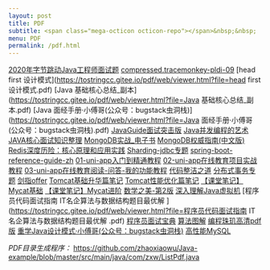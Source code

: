 ```yaml
---
layout: post
title: PDF
subtitle: <span class="mega-octicon octicon-repo"></span>&nbsp;&nbsp; 
menu: PDF
permalink: /pdf.html
---
```



[2020年字节跳动Java工程师面试题](https://tostringcc.gitee.io/pdf/web/viewer.html?file=2020年字节跳动Java工程师面试题.pdf)
[compressed.tracemonkey-pldi-09](https://tostringcc.gitee.io/pdf/web/viewer.html?file=compressed.tracemonkey-pldi-09.pdf)
[head first 设计模式](https://tostringcc.gitee.io/pdf/web/viewer.html?file=head first 设计模式.pdf)
[Java 基础核心总结_副本](https://tostringcc.gitee.io/pdf/web/viewer.html?file=Java 基础核心总结_副本.pdf)
[Java 面经手册·小傅哥(公众号：bugstack虫洞栈)](https://tostringcc.gitee.io/pdf/web/viewer.html?file=Java 面经手册·小傅哥(公众号：bugstack虫洞栈).pdf)
[JavaGuide面试突击版](https://tostringcc.gitee.io/pdf/web/viewer.html?file=JavaGuide面试突击版.pdf)
[Java并发编程的艺术](https://tostringcc.gitee.io/pdf/web/viewer.html?file=Java并发编程的艺术.pdf)
[JAVA核心面试知识整理](https://tostringcc.gitee.io/pdf/web/viewer.html?file=JAVA核心面试知识整理.pdf)
[MongoDB实战_电子书](https://tostringcc.gitee.io/pdf/web/viewer.html?file=MongoDB实战_电子书.pdf)
[MongoDB权威指南(中文版)](https://tostringcc.gitee.io/pdf/web/viewer.html?file=MongoDB权威指南(中文版).pdf)
[Redis深度历险：核心原理和应用实践](https://tostringcc.gitee.io/pdf/web/viewer.html?file=Redis深度历险：核心原理和应用实践.pdf)
[Sharding-jdbc专题](https://tostringcc.gitee.io/pdf/web/viewer.html?file=Sharding-jdbc专题.pdf)
[spring-boot-reference-guide-zh](https://tostringcc.gitee.io/pdf/web/viewer.html?file=spring-boot-reference-guide-zh.pdf)
[01-uni-app入门到精通教程](https://tostringcc.gitee.io/pdf/web/viewer.html?file=uniapp\01-uni-app入门到精通教程.pdf)
[02-uni-app在线教育项目实战教程](https://tostringcc.gitee.io/pdf/web/viewer.html?file=uniapp\02-uni-app在线教育项目实战教程.pdf)
[03-uni-app在线教育阅读-问答-我的功能教程](https://tostringcc.gitee.io/pdf/web/viewer.html?file=uniapp\03-uni-app在线教育阅读-问答-我的功能教程.pdf)
[代码整洁之道](https://tostringcc.gitee.io/pdf/web/viewer.html?file=代码整洁之道.pdf)
[分布式事务专题](https://tostringcc.gitee.io/pdf/web/viewer.html?file=分布式事务专题.pdf)
[剑指offer](https://tostringcc.gitee.io/pdf/web/viewer.html?file=剑指offer.pdf)
[Tomcat基础升华篇笔记](https://tostringcc.gitee.io/pdf/web/viewer.html?file=咪咕架构师\Tomcat基础升华篇笔记.pdf)
[Tomcat性能优化篇笔记](https://tostringcc.gitee.io/pdf/web/viewer.html?file=咪咕架构师\Tomcat性能优化篇笔记.pdf)
[【课堂笔记】Mycat基础](https://tostringcc.gitee.io/pdf/web/viewer.html?file=咪咕架构师\【课堂笔记】Mycat基础.pdf)
[【课堂笔记】Mycat进阶](https://tostringcc.gitee.io/pdf/web/viewer.html?file=咪咕架构师\【课堂笔记】Mycat进阶.pdf)
[数学之美-第2版](https://tostringcc.gitee.io/pdf/web/viewer.html?file=数学之美-第2版.pdf)
[深入理解Java虚拟机](https://tostringcc.gitee.io/pdf/web/viewer.html?file=深入理解Java虚拟机.pdf)
[程序员代码面试指南 IT名企算法与数据结构题目最优解 ](https://tostringcc.gitee.io/pdf/web/viewer.html?file=程序员代码面试指南 IT名企算法与数据结构题目最优解 .pdf)
[程序员面试宝典](https://tostringcc.gitee.io/pdf/web/viewer.html?file=程序员面试宝典.pdf)
[算法图解](https://tostringcc.gitee.io/pdf/web/viewer.html?file=算法图解.pdf)
[编程珠玑高清pdf版](https://tostringcc.gitee.io/pdf/web/viewer.html?file=编程珠玑高清pdf版.pdf)
[重学Java设计模式·小傅哥(公众号：bugstack虫洞栈)](https://tostringcc.gitee.io/pdf/web/viewer.html?file=重学Java设计模式·小傅哥(公众号：bugstack虫洞栈).pdf)
[高性能MySQL](https://tostringcc.gitee.io/pdf/web/viewer.html?file=高性能MySQL.pdf)

*PDF目录生成程序：*
https://github.com/zhaoxiaowu/Java-example/blob/master/src/main/java/com/zxw/ListPdf.java